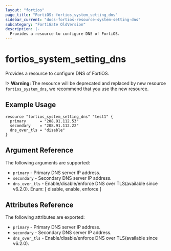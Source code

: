 ```yaml
---
layout: "fortios"
page_title: "FortiOS: fortios_system_setting_dns"
sidebar_current: "docs-fortios-resource-system-setting-dns"
subcategory: "FortiGate OldVersion"
description: |-
  Provides a resource to configure DNS of FortiOS.
---
```


# fortios_system_setting_dns
Provides a resource to configure DNS of FortiOS.

!> **Warning:** The resource will be deprecated and replaced by new resource `fortios_system_dns`, we recommend that you use the new resource.

## Example Usage
```hcl
resource "fortios_system_setting_dns" "test1" {
  primary      = "208.91.112.53"
  secondary    = "208.91.112.22"
  dns_over_tls = "disable"
}
```

## Argument Reference
The following arguments are supported:

* `primary` - Primary DNS server IP address.
* `secondary` - Secondary DNS server IP address.
* `dns_over_tls` - Enable/disable/enforce DNS over TLS(available since v6.2.0). Enum: [ disable, enable, enforce ]

## Attributes Reference
The following attributes are exported:

* `primary` - Primary DNS server IP address.
* `secondary` - Secondary DNS server IP address.
* `dns_over_tls` - Enable/disable/enforce DNS over TLS(available since v6.2.0).
